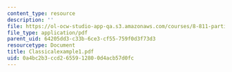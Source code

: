 ```yaml
---
content_type: resource
description: ''
file: https://ol-ocw-studio-app-qa.s3.amazonaws.com/courses/8-811-particle-physics-ii-fall-2005/0a4bc2b3ccd2655912800d4acb57d0fc_Classicalexample1.pdf
file_type: application/pdf
parent_uid: 64205dd3-c33b-6ce3-cf55-759f0d3f73d3
resourcetype: Document
title: Classicalexample1.pdf
uid: 0a4bc2b3-ccd2-6559-1280-0d4acb57d0fc
---
```

